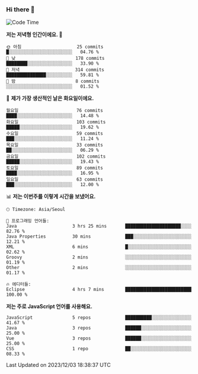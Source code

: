 ### Hi there 👋

<!--
**hi-aa/hi-aa** is a ✨ _special_ ✨ repository because its `README.md` (this file) appears on your GitHub profile.

Here are some ideas to get you started:

- 🔭 I’m currently working on ...
- 🌱 I’m currently learning ...
- 👯 I’m looking to collaborate on ...
- 🤔 I’m looking for help with ...
- 💬 Ask me about ...
- 📫 How to reach me: ...
- 😄 Pronouns: ...
- ⚡ Fun fact: ...
-->

<!--START_SECTION:waka-->
![Code Time](http://img.shields.io/badge/Code%20Time-40%20hrs%2039%20mins-blue)

**저는 저녁형 인간이에요. 🦉** 

```text
🌞 아침                     25 commits          █░░░░░░░░░░░░░░░░░░░░░░░░   04.76 % 
🌆 낮　                     178 commits         ████████░░░░░░░░░░░░░░░░░   33.90 % 
🌃 저녁                     314 commits         ███████████████░░░░░░░░░░   59.81 % 
🌙 밤　                     8 commits           ░░░░░░░░░░░░░░░░░░░░░░░░░   01.52 % 
```
📅 **제가 가장 생산적인 날은 화요일이에요.** 

```text
월요일                      76 commits          ████░░░░░░░░░░░░░░░░░░░░░   14.48 % 
화요일                      103 commits         █████░░░░░░░░░░░░░░░░░░░░   19.62 % 
수요일                      59 commits          ███░░░░░░░░░░░░░░░░░░░░░░   11.24 % 
목요일                      33 commits          ██░░░░░░░░░░░░░░░░░░░░░░░   06.29 % 
금요일                      102 commits         █████░░░░░░░░░░░░░░░░░░░░   19.43 % 
토요일                      89 commits          ████░░░░░░░░░░░░░░░░░░░░░   16.95 % 
일요일                      63 commits          ███░░░░░░░░░░░░░░░░░░░░░░   12.00 % 
```


📊 **저는 이번주를 이렇게 시간을 보냈어요.** 

```text
🕑︎ Timezone: Asia/Seoul

💬 프로그래밍 언어들: 
Java                     3 hrs 25 mins       █████████████████████░░░░   82.76 % 
Java Properties          30 mins             ███░░░░░░░░░░░░░░░░░░░░░░   12.21 % 
XML                      6 mins              █░░░░░░░░░░░░░░░░░░░░░░░░   02.62 % 
Groovy                   2 mins              ░░░░░░░░░░░░░░░░░░░░░░░░░   01.19 % 
Other                    2 mins              ░░░░░░░░░░░░░░░░░░░░░░░░░   01.17 % 

🔥 에디터들: 
Eclipse                  4 hrs 7 mins        █████████████████████████   100.00 % 
```

**저는 주로 JavaScript 언어를 사용해요.** 

```text
JavaScript               5 repos             ██████████░░░░░░░░░░░░░░░   41.67 % 
Java                     3 repos             ██████░░░░░░░░░░░░░░░░░░░   25.00 % 
Vue                      3 repos             ██████░░░░░░░░░░░░░░░░░░░   25.00 % 
CSS                      1 repo              ██░░░░░░░░░░░░░░░░░░░░░░░   08.33 % 
```




 Last Updated on 2023/12/03 18:38:37 UTC
<!--END_SECTION:waka-->
